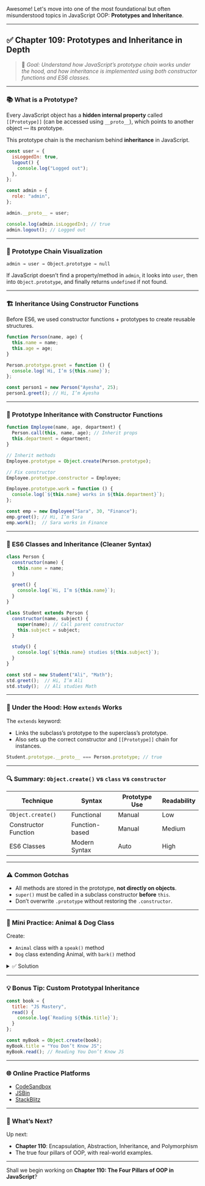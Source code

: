 Awesome! Let's move into one of the most foundational but often misunderstood topics in JavaScript OOP: **Prototypes and Inheritance**.

---

## ✅ Chapter 109: **Prototypes and Inheritance in Depth**

> 🧠 *Goal: Understand how JavaScript’s prototype chain works under the hood, and how inheritance is implemented using both constructor functions and ES6 classes.*

---

### 📚 What is a Prototype?

Every JavaScript object has a **hidden internal property** called `[[Prototype]]` (can be accessed using `__proto__`), which points to another object — its prototype.

This prototype chain is the mechanism behind **inheritance** in JavaScript.

```js
const user = {
  isLoggedIn: true,
  logout() {
    console.log("Logged out");
  },
};

const admin = {
  role: "admin",
};

admin.__proto__ = user;

console.log(admin.isLoggedIn); // true
admin.logout(); // Logged out
```

---

### 🧬 Prototype Chain Visualization

```
admin → user → Object.prototype → null
```

If JavaScript doesn’t find a property/method in `admin`, it looks into `user`, then into `Object.prototype`, and finally returns `undefined` if not found.

---

### 🏗 Inheritance Using Constructor Functions

Before ES6, we used constructor functions + prototypes to create reusable structures.

```js
function Person(name, age) {
  this.name = name;
  this.age = age;
}

Person.prototype.greet = function () {
  console.log(`Hi, I’m ${this.name}`);
};

const person1 = new Person("Ayesha", 25);
person1.greet(); // Hi, I’m Ayesha
```

---

### 🧬 Prototype Inheritance with Constructor Functions

```js
function Employee(name, age, department) {
  Person.call(this, name, age); // Inherit props
  this.department = department;
}

// Inherit methods
Employee.prototype = Object.create(Person.prototype);

// Fix constructor
Employee.prototype.constructor = Employee;

Employee.prototype.work = function () {
  console.log(`${this.name} works in ${this.department}`);
};

const emp = new Employee("Sara", 30, "Finance");
emp.greet(); // Hi, I’m Sara
emp.work();  // Sara works in Finance
```

---

### 🎯 ES6 Classes and Inheritance (Cleaner Syntax)

```js
class Person {
  constructor(name) {
    this.name = name;
  }

  greet() {
    console.log(`Hi, I’m ${this.name}`);
  }
}

class Student extends Person {
  constructor(name, subject) {
    super(name); // Call parent constructor
    this.subject = subject;
  }

  study() {
    console.log(`${this.name} studies ${this.subject}`);
  }
}

const std = new Student("Ali", "Math");
std.greet();  // Hi, I’m Ali
std.study();  // Ali studies Math
```

---

### 🔄 Under the Hood: How `extends` Works

The `extends` keyword:

* Links the subclass’s prototype to the superclass’s prototype.
* Also sets up the correct constructor and `[[Prototype]]` chain for instances.

```js
Student.prototype.__proto__ === Person.prototype; // true
```

---

### 🔍 Summary: `Object.create()` vs `class` vs `constructor`

| Technique            | Syntax         | Prototype Use | Readability |
| -------------------- | -------------- | ------------- | ----------- |
| `Object.create()`    | Functional     | Manual        | Low         |
| Constructor Function | Function-based | Manual        | Medium      |
| ES6 Classes          | Modern Syntax  | Auto          | High        |

---

### ⚠️ Common Gotchas

* All methods are stored in the prototype, **not directly on objects**.
* `super()` must be called in a subclass constructor **before** `this`.
* Don’t overwrite `.prototype` without restoring the `.constructor`.

---

### 🧪 Mini Practice: Animal & Dog Class

Create:

* `Animal` class with a `speak()` method
* `Dog` class extending Animal, with `bark()` method

<details>
<summary>✅ Solution</summary>

```js
class Animal {
  constructor(name) {
    this.name = name;
  }

  speak() {
    console.log(`${this.name} makes a sound`);
  }
}

class Dog extends Animal {
  bark() {
    console.log(`${this.name} barks`);
  }
}

const dog = new Dog("Buddy");
dog.speak(); // Buddy makes a sound
dog.bark();  // Buddy barks
```

</details>

---

### 💡 Bonus Tip: Custom Prototypal Inheritance

```js
const book = {
  title: "JS Mastery",
  read() {
    console.log(`Reading ${this.title}`);
  }
};

const myBook = Object.create(book);
myBook.title = "You Don’t Know JS";
myBook.read(); // Reading You Don’t Know JS
```

---

### 🌐 Online Practice Platforms

* [CodeSandbox](https://codesandbox.io/)
* [JSBin](https://jsbin.com)
* [StackBlitz](https://stackblitz.com/)

---

### 🚀 What’s Next?

Up next:

* **Chapter 110**: Encapsulation, Abstraction, Inheritance, and Polymorphism
* The true four pillars of OOP, with real-world examples.

---

Shall we begin working on **Chapter 110: The Four Pillars of OOP in JavaScript**?
